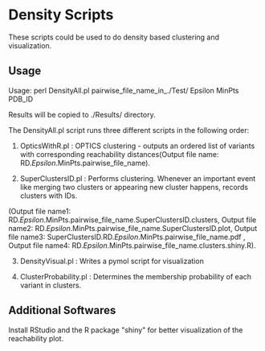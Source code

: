 Density Scripts
===========

These scripts could be used to do density based clustering and visualization.

Usage
-----

Usage: perl DensityAll.pl pairwise_file_name_in_./Test/ Epsilon MinPts PDB_ID

Results will be copied to ./Results/ directory.

The DensityAll.pl script runs three different scripts in the following order:

1) OpticsWithR.pl : OPTICS clustering - outputs an ordered list of variants with corresponding reachability distances(Output file name: RD.$Epsilon.$MinPts.pairwise_file_name).

2) SuperClustersID.pl : Performs clustering. Whenever an important event like merging two clusters or appearing new cluster happens, records clusters with IDs.
 
(Output file name1: RD.$Epsilon.$MinPts.pairwise_file_name.SuperClustersID.clusters, 
Output file name2: RD.$Epsilon.$MinPts.pairwise_file_name.SuperClustersID.plot, 
Output file name3: SuperClustersID.RD.$Epsilon.$MinPts.pairwise_file_name.pdf ,
Output file name4: RD.$Epsilon.$MinPts.pairwise_file_name.clusters.shiny.R). 

3) DensityVisual.pl : Writes a pymol script for visualization

4) ClusterProbability.pl : Determines the membership probability of each variant in clusters.

Additional Softwares
-----------------------------

Install RStudio and the R package "shiny" for better visualization of the reachability plot.


